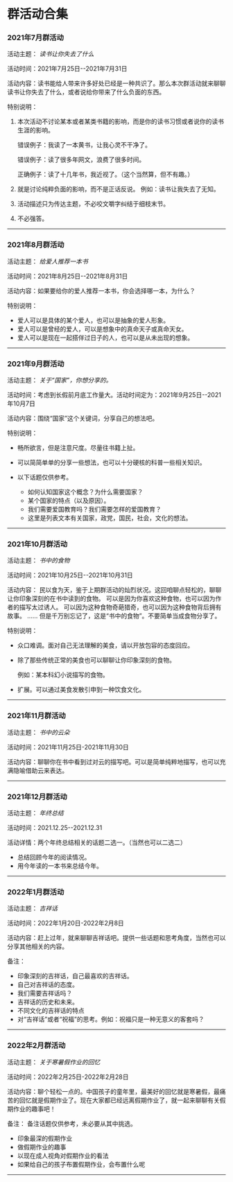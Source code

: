 # 群活动合集


### 2021年7月群活动
活动主题： _读书让你失去了什么_ 

活动时间：2021年7月25日--2021年7月31日

活动内容：读书能给人带来许多好处已经是一种共识了。那么本次群活动就来聊聊读书让你失去了什么，或者说给你带来了什么负面的东西。

特别说明：
1. 本次活动不讨论某本或者某类书籍的影响，而是你的读书习惯或者说你的读书生涯的影响。  

    错误例子：我读了一本黄书，让我心灵不干净了。

    错误例子：读了很多年网文，浪费了很多时间。

    正确例子：读了十几年书，我近视了。（这个当然算，但不有趣。）

2. 就是讨论纯粹负面的影响，而不是正话反说。
例如：读书让我失去了无知。
3. 活动描述只为传达主题，不必咬文嚼字纠结于细枝末节。
4. 不必强答。

****

### 2021年8月群活动

活动主题： _给爱人推荐一本书_ 

活动时间：2021年8月25日--2021年8月31日

活动内容：如果要给你的爱人推荐一本书，你会选择哪一本，为什么？

特别说明：

- 爱人可以是具体的某个爱人，也可以是抽象的爱人形象。
- 爱人可以是曾经的爱人，可以是想象中的真命天子或真命天女。
- 爱人可以是现在一起搭伴过日子的人，也可以是从未出现的想象。

****

### 2021年9月群活动
活动主题： _关于“国家”，你想分享的。_ 

活动时间：考虑到长假前月底工作量大。活动时间定为：2021年9月25日--2021年10月7日

活动内容：围绕“国家”这个关键词，分享自己的想法吧。

特别说明：

- 畅所欲言，但是注意尺度。尽量往书籍上扯。
- 可以简简单单的分享一些想法，也可以十分硬核的科普一些相关知识。
- 以下话题仅供参考。

    - 如何认知国家这个概念？为什么需要国家？
    - 某个国家的特点（以及原因）。
    - 我们需要爱国教育吗？我们需要怎样的爱国教育？
    - 这里是列表文本有关国家，政党，国民，社会，文化的想法。

****

### 2021年10月群活动
活动主题： _书中的食物_ 

活动时间：2021年10月25日--2021年10月31日

活动内容：
民以食为天，鉴于上期群活动的灿烈状况。这回咱聊点轻松的，聊聊让你印象深刻的在书中读到的食物。
可以是因为你喜欢这种食物，也可以因为作者的描写太过诱人。
可以因为这种食物奇葩猎奇，也可以因为这种食物背后拥有故事。
……
但是千万别忘记了，这是“书中的食物”。不要简单当成食物分享了。

特别说明：

- 众口难调。面对自己无法理解的美食，请以开放包容的态度回应。
- 除了那些传统正常的美食也可以聊聊让你印象深刻的食物。

    例如：某本科幻小说描写的食物。
- 扩展。可以通过美食发散引申到一种饮食文化。

****

### 2021年11月群活动
活动主题： _书中的云朵_ 

活动时间：2021年11月25日-2021年11月30日

活动内容：聊聊你在书中看到过对云的描写吧。可以是简单纯粹地描写，也可以充满隐喻借助云来表达。

****

### 2021年12月群活动
活动主题： _年终总结_ 

活动时间：2021.12.25--2021.12.31

活动详情：两个年终总结相关的话题二选一。（当然也可以二选二）

- 总结回顾今年的阅读情况。
- 用今年读的一本书来总结今年。

****

### 2022年1月群活动
活动主题： _吉祥话_ 

活动时间：2022年1月20日-2022年2月8日

活动内容：赶上过年，就来聊聊吉祥话吧。提供一些话题和思考角度，当然也可以分享其他相关的内容。

备注：

- 印象深刻的吉祥话，自己最喜欢的吉祥话。
- 自己对吉祥话的态度。
- 我们需要吉祥话吗？
- 吉祥话的历史和未来。
- 不同文化的吉祥话的特点
- 对“吉祥话”或者“祝福”的思考。例如：祝福只是一种无意义的客套吗？

****

### 2022年2月群活动
活动主题： _关于寒暑假作业的回忆_ 

活动时间：2022年2月25日-2022年2月28日

活动内容：聊个轻松一点的。中国孩子的童年里，最美好的回忆就是寒暑假，最痛苦的回忆就是假期作业了。现在大家都已经远离假期作业了，就一起来聊聊有关假期作业的趣事吧！

备注：
备注话题仅供参考，未必要从其中挑选。

- 印象最深的假期作业
- 做假期作业的趣事
- 以现在成人视角对假期作业的看法
- 如果给自己的孩子布置假期作业，会布置什么呢
****



